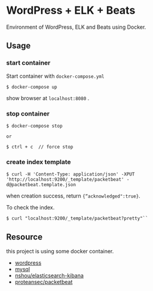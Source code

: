 # WordPress + ELK + Beats
Environment of WordPress, ELK and Beats using Docker.

## Usage

### start container
Start container with ``docker-compose.yml``

```
$ docker-compose up
```

show browser at ``localhost:8080`` .

### stop container

```
$ docker-compose stop

or 

$ ctrl + c  // force stop
```

### create index template

```
$ curl -H 'Content-Type: application/json' -XPUT 'http://localhost:9200/_template/packetbeat' -d@packetbeat.template.json
```

when creation success, return ``{“acknowledged":true}``.

To check the index.

```
$ curl "localhost:9200/_template/packetbeat?pretty"``
```

## Resource

this project is using some docker container.

- [wordpress](https://hub.docker.com/_/wordpress/)
- [mysql](https://hub.docker.com/_/mysql/)
- [nshou/elasticsearch-kibana](https://hub.docker.com/r/nshou/elasticsearch-kibana/)
- [proteansec/packetbeat](https://hub.docker.com/r/proteansec/packetbeat/)

